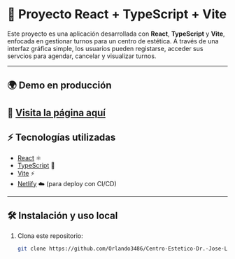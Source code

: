 # 🚀 Proyecto React + TypeScript + Vite

Este proyecto es una aplicación desarrollada con **React**, **TypeScript** y **Vite**, enfocada en gestionar turnos para un centro de estética. A través de una interfaz gráfica simple, los usuarios pueden registarse, acceder sus servcios para agendar, cancelar y visualizar turnos. 



---

## 🌍 Demo en producción

🔗 [Visita la página aquí](https://na01.safelinks.protection.outlook.com/?url=https%3A%2F%2Fcentroesteticodrjoseferrer.netlify.app%2F&data=05%7C02%7C%7C69737c58a7064bd0492908ddfd166d5a%7C84df9e7fe9f640afb435aaaaaaaaaaaa%7C1%7C0%7C638944994973095586%7CUnknown%7CTWFpbGZsb3d8eyJFbXB0eU1hcGkiOnRydWUsIlYiOiIwLjAuMDAwMCIsIlAiOiJXaW4zMiIsIkFOIjoiTWFpbCIsIldUIjoyfQ%3D%3D%7C0%7C%7C%7C&sdata=tG3VqvblHqFkIJA2odzPfDz%2F3vJFQrGNm6d1Kj%2FKkcM%3D&reserved=0)
---

## ⚡ Tecnologías utilizadas

- [React](https://na01.safelinks.protection.outlook.com/?url=https%3A%2F%2Freact.dev%2F&data=05%7C02%7C%7C169f0d4052cc43eca4b408ddfd15a04a%7C84df9e7fe9f640afb435aaaaaaaaaaaa%7C1%7C0%7C638944991508984042%7CUnknown%7CTWFpbGZsb3d8eyJFbXB0eU1hcGkiOnRydWUsIlYiOiIwLjAuMDAwMCIsIlAiOiJXaW4zMiIsIkFOIjoiTWFpbCIsIldUIjoyfQ%3D%3D%7C0%7C%7C%7C&sdata=hktoqouQYy8K6D5gKR7d3x3DHopG4Vr2VJB3jJpasmE%3D&reserved=0) ⚛️
- [TypeScript](https://na01.safelinks.protection.outlook.com/?url=https%3A%2F%2Fwww.typescriptlang.org%2F&data=05%7C02%7C%7C169f0d4052cc43eca4b408ddfd15a04a%7C84df9e7fe9f640afb435aaaaaaaaaaaa%7C1%7C0%7C638944991508993704%7CUnknown%7CTWFpbGZsb3d8eyJFbXB0eU1hcGkiOnRydWUsIlYiOiIwLjAuMDAwMCIsIlAiOiJXaW4zMiIsIkFOIjoiTWFpbCIsIldUIjoyfQ%3D%3D%7C0%7C%7C%7C&sdata=9S20f2YzmBLAIHNaI2pSkvRBP2lB7FjFEOc8lyDXYPw%3D&reserved=0) 🔷
- [Vite](https://na01.safelinks.protection.outlook.com/?url=https%3A%2F%2Fvitejs.dev%2F&data=05%7C02%7C%7C169f0d4052cc43eca4b408ddfd15a04a%7C84df9e7fe9f640afb435aaaaaaaaaaaa%7C1%7C0%7C638944991509003208%7CUnknown%7CTWFpbGZsb3d8eyJFbXB0eU1hcGkiOnRydWUsIlYiOiIwLjAuMDAwMCIsIlAiOiJXaW4zMiIsIkFOIjoiTWFpbCIsIldUIjoyfQ%3D%3D%7C0%7C%7C%7C&sdata=Qb5hV0N0HMOBhiDCDD119zON3tmYjIZnJVxb0fH05A8%3D&reserved=0) ⚡
- [Netlify](https://na01.safelinks.protection.outlook.com/?url=https%3A%2F%2Fwww.netlify.com%2F&data=05%7C02%7C%7C169f0d4052cc43eca4b408ddfd15a04a%7C84df9e7fe9f640afb435aaaaaaaaaaaa%7C1%7C0%7C638944991509013002%7CUnknown%7CTWFpbGZsb3d8eyJFbXB0eU1hcGkiOnRydWUsIlYiOiIwLjAuMDAwMCIsIlAiOiJXaW4zMiIsIkFOIjoiTWFpbCIsIldUIjoyfQ%3D%3D%7C0%7C%7C%7C&sdata=GhIpJy4%2F5M4bdKZX6DYIHn6BfC8gvQNKn8BqJy9d9F0%3D&reserved=0) ☁️ (para deploy con CI/CD)

---

## 🛠️ Instalación y uso local

1. Clona este repositorio:
   ```bash
   git clone https://github.com/Orlando3486/Centro-Estetico-Dr.-Jose-Leonardo-Ferrer.git

